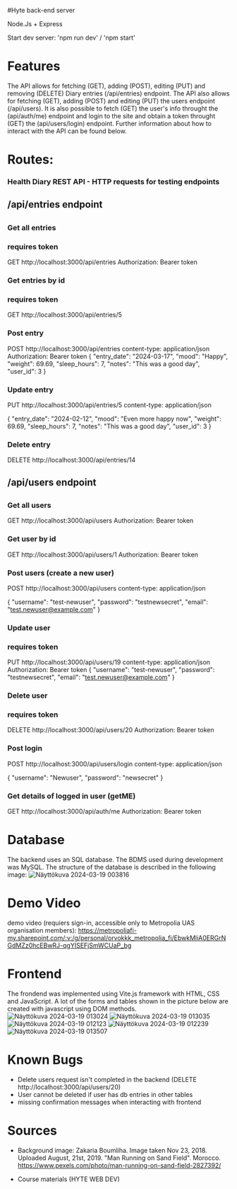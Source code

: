 #Hyte back-end server

Node.Js + Express

Start dev server: 'npm run dev' / 'npm start'
# Features
The API allows for fetching (GET), adding (POST), editing (PUT) and removing (DELETE) Diary entries (/api/entries) endpoint. The API also allows for fetching (GET), adding (POST) and editing (PUT) the users endpoint (/api/users). It is also possible to
fetch (GET) the user's info throught the (api/auth/me) endpoint and login to the site and obtain a token throught (GET) the (api/users/login) endpoint.
Further information about how to interact with the API can be found below. 

# Routes: 
### Health Diary REST API - HTTP requests for testing endpoints

##
## /api/entries endpoint
##

### Get all entries
### requires token
GET http://localhost:3000/api/entries
Authorization: Bearer token

### Get entries by id
### requires token
GET http://localhost:3000/api/entries/5

### Post entry
POST http://localhost:3000/api/entries
content-type: application/json
Authorization: Bearer token
{
  "entry_date": "2024-03-17",
  "mood": "Happy",
  "weight": 69.69,
  "sleep_hours": 7,
  "notes": "This was a good day",
  "user_id": 3
}

### Update entry
PUT http://localhost:3000/api/entries/5
content-type: application/json

{
  "entry_date": "2024-02-12",
  "mood": "Even more happy now",
  "weight": 69.69,
  "sleep_hours": 7,
  "notes": "This was a good day",
  "user_id": 3
}

### Delete entry
DELETE http://localhost:3000/api/entries/14

##
## /api/users endpoint
##

### Get all users
GET http://localhost:3000/api/users
Authorization: Bearer token


### Get user by id
GET http://localhost:3000/api/users/1
Authorization: Bearer token

### Post users (create a new user)
POST http://localhost:3000/api/users
content-type: application/json

{
  "username": "test-newuser",
  "password": "testnewsecret",
  "email": "test.newuser@example.com"
}

### Update user
### requires token
PUT http://localhost:3000/api/users/19
content-type: application/json
Authorization: Bearer token
{
  "username": "test-newuser",
  "password": "testnewsecret",
  "email": "test.newuser@example.com"
}

### Delete user
### requires token
DELETE http://localhost:3000/api/users/20
Authorization: Bearer token

### Post login
POST http://localhost:3000/api/users/login
content-type: application/json

{
  "username": "Newuser",
  "password": "newsecret"
}

### Get details of logged in user (getME)
GET http://localhost:3000/api/auth/me
Authorization: Bearer token

# Database
The backend uses an SQL database. The BDMS used during development was MySQL. The structure of the database is described in the following image:
![Näyttökuva 2024-03-19 003816](https://github.com/OrvokkiK/HYTE-BE-2024/assets/122262462/60a298f6-890f-47b1-8867-8dfc026685af)

# Demo Video
demo video (requiers sign-in, accessible only to Metropolia UAS organisation members):
https://metropoliafi-my.sharepoint.com/:v:/g/personal/orvokkk_metropolia_fi/EbwkMliA0ERGrNGdMZz0hcEBwRJ-qgYISEFjSmWCUaP_bg

# Frontend
The frondend was implemented using Vite.js framework with HTML, CSS and JavaScript. A lot of the forms and tables shown in the picture below are created with javascript using DOM methods.
![Näyttökuva 2024-03-19 013024](https://github.com/OrvokkiK/HYTE-BE-2024/assets/122262462/ef73c181-65a6-4025-9e7b-4e1a464cc904)
![Näyttökuva 2024-03-19 013035](https://github.com/OrvokkiK/HYTE-BE-2024/assets/122262462/82a2b5c6-824d-40fb-8620-3b7c0f3bf1d7)
![Näyttökuva 2024-03-19 012123](https://github.com/OrvokkiK/HYTE-BE-2024/assets/122262462/26883bdb-6908-4a3f-833e-5ea7a5546188)
![Näyttökuva 2024-03-19 012239](https://github.com/OrvokkiK/HYTE-BE-2024/assets/122262462/d7e29f26-9a5e-49b3-9baf-78785ca9c583)
![Näyttökuva 2024-03-19 013507](https://github.com/OrvokkiK/HYTE-BE-2024/assets/122262462/d205e3e8-5bd8-4632-83e7-8111970ec692)


# Known Bugs
- Delete users request isn't completed in the backend (DELETE http://localhost:3000/api/users/20)
- User cannot be deleted if user has db entries in other tables
- missing confirmation messages when interacting with frontend

# Sources
- Background image: Zakaria Boumliha. Image taken Nov 23, 2018. Uploaded August, 21st, 2019. "Man Running on Sand Field". Morocco. https://www.pexels.com/photo/man-running-on-sand-field-2827392/

- Course materials (HYTE WEB DEV)
